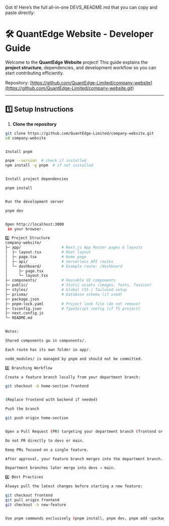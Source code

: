 Got it! Here’s the full all-in-one DEVS_README.md that you can copy and paste directly:

# 🛠 QuantEdge Website - Developer Guide

Welcome to the **QuantEdge Website** project! This guide explains the **project structure**, dependencies, and development workflow so you can start contributing efficiently.  

Repository: [https://github.com/QuantEdge-Limited/company-website](https://github.com/QuantEdge-Limited/company-website.git)

---

## 1️⃣ Setup Instructions

1. **Clone the repository**
```bash
git clone https://github.com/QuantEdge-Limited/company-website.git
cd company-website


Install pnpm

pnpm --version  # check if installed
npm install -g pnpm  # if not installed


Install project dependencies

pnpm install


Run the development server

pnpm dev


Open http://localhost:3000
 in your browser.

2️⃣ Project Structure
company-website/
├─ app/                  # Next.js App Router pages & layouts
│  ├─ layout.tsx         # Root layout
│  ├─ page.tsx           # Home page
│  ├─ api/               # Serverless API routes
│  └─ dashboard/         # Example route: /dashboard
│     ├─ page.tsx
│     └─ layout.tsx
├─ components/           # Reusable UI components
├─ public/               # Static assets (images, fonts, favicon)
├─ styles/               # Global CSS / Tailwind setup
├─ prisma/               # Database schema (if used)
├─ package.json
├─ pnpm-lock.yaml        # Project lock file (do not remove)
├─ tsconfig.json         # TypeScript config (if TS project)
├─ next.config.js
└─ README.md


Notes:

Shared components go in components/.

Each route has its own folder in app/.

node_modules/ is managed by pnpm and should not be committed.

3️⃣ Branching Workflow

Create a feature branch locally from your department branch:

git checkout -b home-section frontend


(Replace frontend with backend if needed)

Push the branch

git push origin home-section


Open a Pull Request (PR) targeting your department branch (frontend or backend).

Do not PR directly to devs or main.

Keep PRs focused on a single feature.

After approval, your feature branch merges into the department branch.

Department branches later merge into devs → main.

4️⃣ Best Practices

Always pull the latest changes before starting a new feature:

git checkout frontend
git pull origin frontend
git checkout -b new-feature


Use pnpm commands exclusively (pnpm install, pnpm dev, pnpm add <package>).